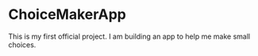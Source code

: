 # ChoiceMakerApp
This is my first official project. I am building an app to help me make small choices.
